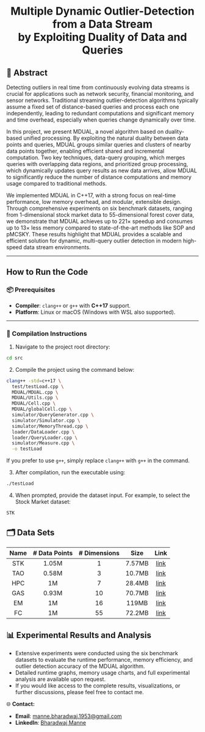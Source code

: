 <h1 align="center">
Multiple Dynamic Outlier-Detection from a Data Stream<br>
by Exploiting Duality of Data and Queries
</h1>

## 📝 Abstract

Detecting outliers in real time from continuously evolving data streams is crucial for applications such as network security, financial monitoring, and sensor networks. Traditional streaming outlier-detection algorithms typically assume a fixed set of distance-based queries and process each one independently, leading to redundant computations and significant memory and time overhead, especially when queries change dynamically over time.

In this project, we present MDUAL, a novel algorithm based on duality-based unified processing. By exploiting the natural duality between data points and queries, MDUAL groups similar queries and clusters of nearby data points together, enabling efficient shared and incremental computation. Two key techniques, data-query grouping, which merges queries with overlapping data regions, and prioritized group processing, which dynamically updates query results as new data arrives, allow MDUAL to significantly reduce the number of distance computations and memory usage compared to traditional methods.

We implemented MDUAL in C++17, with a strong focus on real-time performance, low memory overhead, and modular, extensible design. Through comprehensive experiments on six benchmark datasets, ranging from 1-dimensional stock market data to 55-dimensional forest cover data, we demonstrate that MDUAL achieves up to 221× speedup and consumes up to 13× less memory compared to state-of-the-art methods like SOP and pMCSKY. These results highlight that MDUAL provides a scalable and efficient solution for dynamic, multi-query outlier detection in modern high-speed data stream environments.

---



## How to Run the Code

### 📦 Prerequisites
- **Compiler**: `clang++` or `g++` with **C++17** support.
- **Platform**: Linux or macOS (Windows with WSL also supported).

---

### 🔧 Compilation Instructions

1. Navigate to the project root directory:

```bash
cd src
```

2. Compile the project using the command below:

```bash
clang++ -std=c++17 \
  test/testLoad.cpp \
  MDUAL/MDUAL.cpp \
  MDUAL/Utils.cpp \
  MDUAL/Cell.cpp \
  MDUAL/globalCell.cpp \
  simulator/QueryGenerator.cpp \
  simulator/Simulator.cpp \
  simulator/MemoryThread.cpp \
  loader/DataLoader.cpp \
  loader/QueryLoader.cpp \
  simulator/Measure.cpp \
  -o testLoad
```

If you prefer to use ```g++```, simply replace ```clang++``` with ```g++``` in the command.


3. After compilation, run the executable using:
```bash
./testLoad
```

4. When prompted, provide the dataset input. For example, to select the Stock Market dataset:
```bash
STK
```


## 🗂️ Data Sets

| Name | # Data Points | # Dimensions | Size  | Link |
|:----:|:-------------:|:------------:|:-----:|:----:|
| STK  | 1.05M          | 1             | 7.57MB | [link](https://infolab.usc.edu/Luan/Outlier/Datasets/stock.txt) |
| TAO  | 0.58M          | 3             | 10.7MB | [link](https://infolab.usc.edu/Luan/Outlier/Datasets/tao.txt) |
| HPC  | 1M             | 7             | 28.4MB | [link](https://infolab.usc.edu/Luan/Outlier/Datasets/household2.txt) |
| GAS  | 0.93M          | 10            | 70.7MB | [link](http://archive.ics.uci.edu/ml/machine-learning-databases/00362/HT_Sensor_UCIsubmission.zip) |
| EM   | 1M             | 16            | 119MB  | [link](https://infolab.usc.edu/Luan/Outlier/Datasets/ethylene.txt) |
| FC   | 1M             | 55            | 72.2MB | [link](https://infolab.usc.edu/Luan/Outlier/Datasets/fc.data) |

## 📊 Experimental Results and Analysis

- Extensive experiments were conducted using the six benchmark datasets to evaluate the runtime performance, memory efficiency, and outlier detection accuracy of the MDUAL algorithm.  
- Detailed runtime graphs, memory usage charts, and full experimental analysis are available upon request.  
- If you would like access to the complete results, visualizations, or further discussions, please feel free to contact me.

🌐 **Contact:** 
- **Email**: manne.bharadwaj.1953@gmail.com
- **LinkedIn**: [Bharadwaj Manne](https://www.linkedin.com/in/bharadwaj-manne-711476249/)
